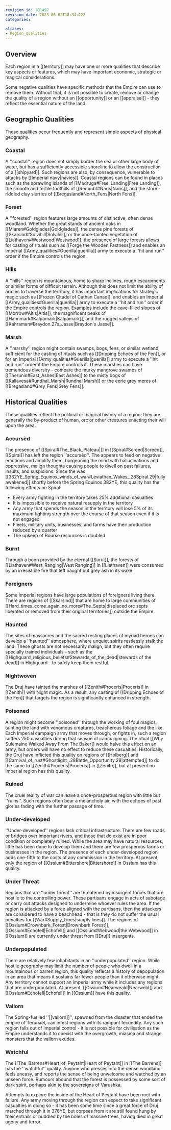 ```yaml
---
revision_id: 101497
revision_date: 2023-06-02T18:34:22Z
categories:

aliases:
- Region_qualities
---
```



## Overview
Each region in a [[territory]] may have one or more qualities that describe key aspects or features, which may have important economic, strategic or magical considerations. 

Some negative qualities have specific methods that the Empire can use to remove them. Without that, it is not possible to create, remove or change the quality of a region without an [[opportunity]] or an [[appraisal]] - they reflect the essential nature of the land.

## Geographic Qualities
These qualities occur frequently and represent simple aspects of physical geography.

### Coastal
A ''coastal'' region does not simply border the sea or other large body of water, but has a sufficiently accessible shoreline to allow the construction of a [[shipyard]]. Such regions are also, by consequence, vulnerable to attacks by [[Imperial navy|navies]]. Coastal regions can be found in places such as the sprawling islands of [[Madruga#Free_Landing|Free Landing]], the smooth and fertile foothills of [[Redoubt#Naris|Naris]], and the storm-riddled clay slurries of [[Bregasland#North_Fens|North Fens]].

### Forest
A ''forested'' region features large amounts of distinctive, often dense woodland. Whether the great stands of ancient oaks in [[Miaren#Goldglades|Goldglades]], the dense pine forests of [[Skarsind#Solvihill|Solvihill]] or the once-tainted vegetation of [[Liathaven#Westwood|Westwood]], the presence of large forests allows for casting of rituals such as [[Forge the Wooden Fastness]] and enables an Imperial [[Army_qualities#Guerilla|guerilla]] army to execute a ''hit and run'' order if the Empire controls the region.

### Hills
A ''hills'' region is mountainous, home to sharp inclines, rough escarpments or similar forms of difficult terrain. Although this does not limit the ability of armies to traverse the territory, it has important implications for strategic magic such as [[Frozen Citadel of Cathan Canae]], and enables an Imperial [[Army_qualities#Guerilla|guerilla]] army to execute a ''hit and run'' order if the Empire controls the region. Examples include the cave-filled slopes of [[Morrow#Altis|Altis]], the magnificent peaks of [[Hahnmark#Kalpamark|Kalpamark]], and the rugged valleys of [[Kahraman#Braydon.27s_Jasse|Braydon's Jasse]].

### Marsh
A ''marshy'' region might contain swamps, bogs, fens, or similar wetland, sufficient for the casting of rituals such as [[Dripping Echoes of the Fen]], or for an Imperial [[Army_qualities#Guerilla|guerilla]] army to execute a ''hit and run'' order if the Empire controls it. These marshes can have tremendous diversity - compare the murky mangrove swamps of [[Therunin#East_Ashes|East Ashes]] to the misty bogs of [[Kallavesa#Rundhal_Marsh|Rundhal Marsh]] or the eerie grey meres of [[Bregasland#Grey_Fens|Grey Fens]].

## Historical Qualities
These qualities reflect the political or magical history of a region; they are generally the by-product of human, orc or other creatures enacting their will upon the area.

### Accursèd
The presence of  [[Spiral#The_Black_Plateau|]] in [[Spiral#Screed|Screed]], [[Spiral]] has left the region ''accursèd''. The   appears to feed on negative emotions and amplify them, burgeoning the mind with hallucinations and oppressive, malign thoughts causing people to dwell on past failures, insults, and suspicions. Since the   was [[382YE_Spring_Equinox_winds_of_war#Leviathan_Wakes_.28Spiral.29|fully awakened]] shortly before the Spring Equinox 382YE, this quality has the following effects on Spiral:
* Every army fighting in the territory takes 25% additional casualties
* It is impossible to receive natural resupply in the territory
* Any army that spends the season in the territory will lose 5% of its maximum fighting strength over the course of that season even if it is not engaged
* Fleets, military units, businesses, and farms have their production reduced by a quarter
* The upkeep of Bourse resources is doubled

### Burnt
Through a boon provided by the eternal [[Surut]], the forests of [[Liathaven#West_Ranging|West Ranging]] in [[Liathaven]] were consumed by an irresistible fire that left naught but grey ash in its wake.

### Foreigners
Some Imperial regions have large populations of foreigners living there. There are regions of [[Skarsind]] that are home to large communities of [[Hard_times_come_again_no_more#The_Septs|displaced orc septs liberated or removed from their original territories]] outside the Empire.

### Haunted
The sites of massacres and the sacred resting places of myriad heroes can develop a ''haunted'' atmosphere, where unquiet spirits restlessly stalk the land. These ghosts are not necessarily malign, but they often require specially trained individuals - such as the [[Highguard_religious_beliefs#Stewards_of_the_dead|stewards of the dead]] in Highguard - to safely keep them restful.

### Nightwoven
The Druj have tainted the marshes of [[Zenith#Proceris|Proceris]] in [[Zenith]] with Night magic. As a result, any casting of [[Dripping Echoes of the Fen]] that targets the region is significantly enhanced in strength.

### Poisoned
A region might become ''poisoned'' through the working of foul magics, tainting the land with venomous creatures, treacherous foliage and the like. Each Imperial campaign army that moves through, or fights in, such a region suffers 250 casualties during that season of campaigning. The ritual [[Why Sulemaine Walked Away From The Baker]] would halve this effect on an army, but orders will have no effect to reduce these casualties. Historically, the Druj have inflicted this quality on regions of [[Holberg]] and [[Carnival_of_rust#Ghostlight_.28Battle_Opportunity.29|attempted]] to do the same to [[Zenith#Proceris|Proceris]] in [[Zenith]], but at present no Imperial region has this quality.

### Ruined
The cruel reality of war can leave a once-prosperous region with little but ''ruins''. Such regions often bear a melancholy air, with the echoes of past glories fading with the further passage of time.

### Under-developed
''Under-developed'' regions lack critical infrastructure. There are few roads or bridges over important rivers, and those that do exist are in poor condition or completely ruined. While the area may have natural resources, little has been done to develop them and there are few prosperous farms or businesses in the region. The presence of each under-developed region adds one-fifth to the costs of any commission in the territory. At present, only the region of [[Ossium#Bittershore|Bittershore]] in Ossium has this quality.

### Under Threat
Regions that are ''under threat'' are threatened by insurgent forces that are hostile to the controlling power. These partisans engage in acts of sabotage or carry out attacks designed to undermine whoever rules the area. If the region is attacked by a force aligned with the partisans, then the attackers are considered to have a beachhead - that is they do not suffer the usual penalties for [[War#Supply_Lines|supply lines]]. The regions of [[Ossium#Drownbark_Forest|Drownbark Forest]], [[Ossium#Echofell|Echofell]] and [[Ossium#Webwood|the Webwood]] in [[Ossium]] are currently under threat from [[Druj]] insurgents.

### Underpopulated
There are relatively few inhabitants in an ''underpopulated'' region. While hostile geography may limit the number of people who dwell in a mountainous or barren region, this quality reflects a history of depopulation in an area that means it sustains far fewer people than it otherwise might. Any territory cannot support an Imperial army while it includes any regions that are underpopulated. At present, [[Ossium#Nearweald|Nearweld]] and [[Ossium#Echofell|Echofell]] in [[Ossium]] have this quality.

### Vallorn
The Spring-fuelled ''[[vallorn]]'', spawned from the disaster that ended the empire of Terunael, can infest regions with its rampant fecundity. Any such region falls out of Imperial control - it is not possible for civilisation as the Empire understands it to coexist with the overgrowth, miasma and strange monsters that the vallorn exudes.

### Watchful
The [[The_Barrens#Heart_of_Peytaht|Heart of Peytaht]] in [[The Barrens]] has the ''watchful'' quality. Anyone who presses into the dense woodland feels uneasy, and reports the sense of being unwelcome and watched by an unseen force. Rumours abound that the forest is possessed by some sort of dark spirit, perhaps akin to the sovereigns of Varushka.

Attempts to explore the inside of the Heart of Peytaht have been met with failure. Any army moving through the region can expect to take significant casualties in doing so - it has been some time since a great force of Druj marched through it in 376YE, but corpses from it are still found hung by their entrails or huddled by the boles of massive trees, having died in great agony and terror.